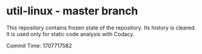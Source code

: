 # util-linux - master branch

This repository contains frozen state of the repository.
Its history is cleared. It is used only for static code
analysis with Codacy.

Commit Time: 1707717582